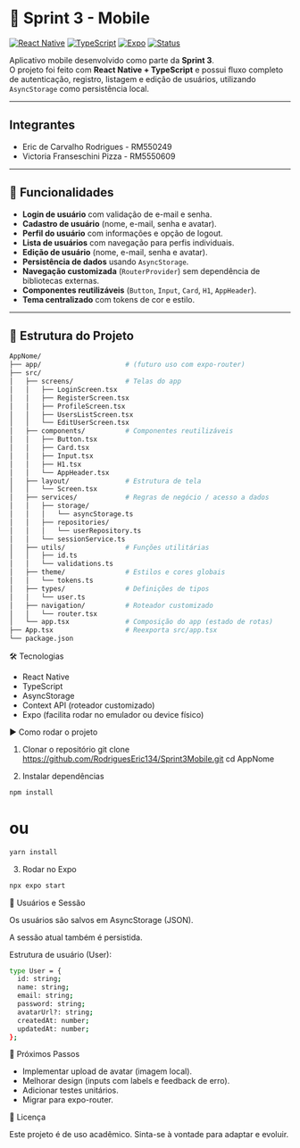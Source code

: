 # 📱 Sprint 3 - Mobile

[![React Native](https://img.shields.io/badge/React%20Native-0.74-blue?logo=react)](https://reactnative.dev/)
[![TypeScript](https://img.shields.io/badge/TypeScript-5.x-blue?logo=typescript)](https://www.typescriptlang.org/)
[![Expo](https://img.shields.io/badge/Expo-managed%20workflow-black?logo=expo)](https://expo.dev/)
[![Status](https://img.shields.io/badge/status-em%20desenvolvimento-yellow)](#)

Aplicativo mobile desenvolvido como parte da **Sprint 3**.  
O projeto foi feito com **React Native + TypeScript** e possui fluxo completo de autenticação, registro, listagem e edição de usuários, utilizando `AsyncStorage` como persistência local.

---
## Integrantes
- Eric de Carvalho Rodrigues - RM550249
- Victoria Franseschini Pizza - RM5550609
---
## 🚀 Funcionalidades

- **Login de usuário** com validação de e-mail e senha.
- **Cadastro de usuário** (nome, e-mail, senha e avatar).
- **Perfil do usuário** com informações e opção de logout.
- **Lista de usuários** com navegação para perfis individuais.
- **Edição de usuário** (nome, e-mail, senha e avatar).
- **Persistência de dados** usando `AsyncStorage`.
- **Navegação customizada** (`RouterProvider`) sem dependência de bibliotecas externas.
- **Componentes reutilizáveis** (`Button`, `Input`, `Card`, `H1`, `AppHeader`).
- **Tema centralizado** com tokens de cor e estilo.

---

## 📂 Estrutura do Projeto

```bash
AppNome/
├── app/                     # (futuro uso com expo-router)
├── src/
│   ├── screens/             # Telas do app
│   │   ├── LoginScreen.tsx
│   │   ├── RegisterScreen.tsx
│   │   ├── ProfileScreen.tsx
│   │   ├── UsersListScreen.tsx
│   │   └── EditUserScreen.tsx
│   ├── components/          # Componentes reutilizáveis
│   │   ├── Button.tsx
│   │   ├── Card.tsx
│   │   ├── Input.tsx
│   │   ├── H1.tsx
│   │   └── AppHeader.tsx
│   ├── layout/              # Estrutura de tela
│   │   └── Screen.tsx
│   ├── services/            # Regras de negócio / acesso a dados
│   │   ├── storage/
│   │   │   └── asyncStorage.ts
│   │   ├── repositories/
│   │   │   └── userRepository.ts
│   │   └── sessionService.ts
│   ├── utils/               # Funções utilitárias
│   │   ├── id.ts
│   │   └── validations.ts
│   ├── theme/               # Estilos e cores globais
│   │   └── tokens.ts
│   ├── types/               # Definições de tipos
│   │   └── user.ts
│   ├── navigation/          # Roteador customizado
│   │   └── router.tsx
│   └── app.tsx              # Composição do app (estado de rotas)
├── App.tsx                  # Reexporta src/app.tsx
└── package.json
```
🛠️ Tecnologias

- React Native
- TypeScript
- AsyncStorage
- Context API (roteador customizado)
- Expo (facilita rodar no emulador ou device físico)

▶️ Como rodar o projeto
1. Clonar o repositório
git clone https://github.com/RodriguesEric134/Sprint3Mobile.git
cd AppNome

2. Instalar dependências
```bash
npm install
```
# ou
```bash
yarn install
```
3. Rodar no Expo
```bash
npx expo start
```
👤 Usuários e Sessão

Os usuários são salvos em AsyncStorage (JSON).

A sessão atual também é persistida.

Estrutura de usuário (User):
```bash
type User = {
  id: string;
  name: string;
  email: string;
  password: string;
  avatarUrl?: string;
  createdAt: number;
  updatedAt: number;
};
```
📌 Próximos Passos

 - Implementar upload de avatar (imagem local).
 - Melhorar design (inputs com labels e feedback de erro).
 - Adicionar testes unitários.
 - Migrar para expo-router.

📄 Licença

Este projeto é de uso acadêmico.
Sinta-se à vontade para adaptar e evoluir.


